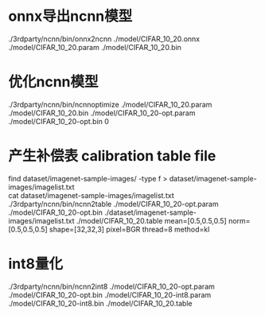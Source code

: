 




# onnx导出ncnn模型

./3rdparty/ncnn/bin/onnx2ncnn ./model/CIFAR_10_20.onnx ./model/CIFAR_10_20.param ./model/CIFAR_10_20.bin    

# 优化ncnn模型
./3rdparty/ncnn/bin/ncnnoptimize ./model/CIFAR_10_20.param ./model/CIFAR_10_20.bin ./model/CIFAR_10_20-opt.param ./model/CIFAR_10_20-opt.bin 0  

# 产生补偿表 calibration table file 
find dataset/imagenet-sample-images/ -type f > dataset/imagenet-sample-images/imagelist.txt     
cat dataset/imagenet-sample-images/imagelist.txt    
./3rdparty/ncnn/bin/ncnn2table ./model/CIFAR_10_20-opt.param ./model/CIFAR_10_20-opt.bin ./dataset/imagenet-sample-images/imagelist.txt ./model/CIFAR_10_20.table mean=[0.5,0.5,0.5] norm=[0.5,0.5,0.5] shape=[32,32,3] pixel=BGR thread=8 method=kl    

# int8量化
./3rdparty/ncnn/bin/ncnn2int8 ./model/CIFAR_10_20-opt.param ./model/CIFAR_10_20-opt.bin ./model/CIFAR_10_20-int8.param ./model/CIFAR_10_20-int8.bin ./model/CIFAR_10_20.table   




